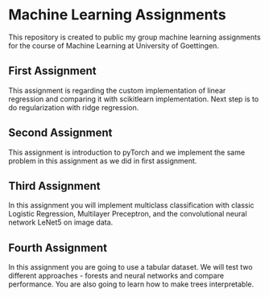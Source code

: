 # Machine Learning Assignments
This repository is created to public my group machine learning assignments for the course of Machine Learning at University of Goettingen.

## First Assignment
This assignment is regarding the custom implementation of linear regression and comparing it with scikitlearn implementation. Next step is to do regularization with ridge regression.
## Second Assignment
This assignment is introduction to pyTorch and we implement the same problem in this assignment as we did in first assignment.
## Third Assignment
In this assignment you will implement multiclass classification with classic Logistic Regression, Multilayer Preceptron, and the convolutional neural network LeNet5 on image data.
## Fourth Assignment
In this assignment you are going to use a tabular dataset. We will test two different approaches - forests and neural networks and compare performance. You are also going to learn how to make trees interpretable.